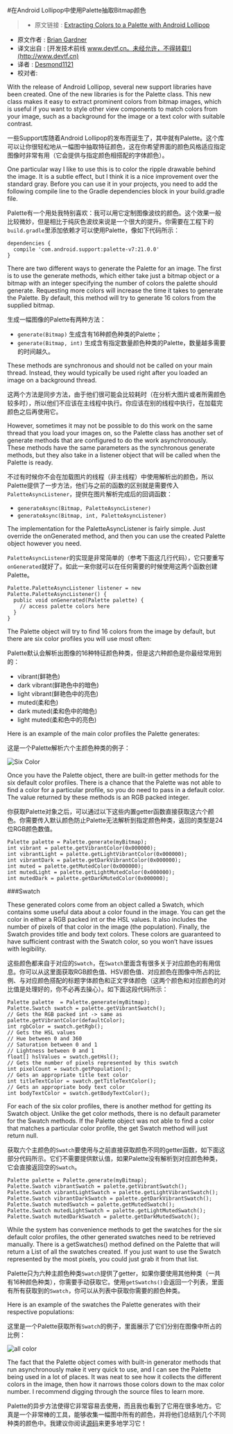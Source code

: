 #在Android Lollipop中使用Palette抽取Bitmap颜色

> * 原文链接 : [Extracting Colors to a Palette with Android Lollipop](https://www.bignerdranch.com/blog/extracting-colors-to-a-palette-with-android-lollipop/)
* 原文作者 : [Brian Gardner](https://www.bignerdranch.com/about-us/nerds/brian-gardner/)
* 译文出自 : [开发技术前线 www.devtf.cn。未经允许，不得转载!](http://www.devtf.cn)
* 译者 : [Desmond1121](https://github.com/desmond1121)
* 校对者:

With the release of Android Lollipop, several new support libraries have been created. One of the new libraries is for the Palette class. This new class makes it easy to extract prominent colors from bitmap images, which is useful if you want to style other view components to match colors from your image, such as a background for the image or a text color with suitable contrast.

一些Support库随着Android Lollipop的发布而诞生了，其中就有Palette。这个库可以让你很轻松地从一幅图中抽取特征颜色，这在你希望界面的颜色风格适应指定图像时非常有用（它会提供与指定颜色相搭配的字体颜色）。

One particular way I like to use this is to color the ripple drawable behind the image. It is a subtle effect, but I think it is a nice improvement over the standard gray. Before you can use it in your projects, you need to add the following compile line to the Gradle dependencies block in your build.gradle file.

Palette有一个用处我特别喜欢：我可以用它定制图像波纹的颜色。这个效果一般比较微妙，但是相比于纯灰色波纹来说是一个很大的提升。你需要在工程下的`build.gradle`里添加依赖才可以使用Palette，像如下代码所示：

    dependencies {
      compile 'com.android.support:palette-v7:21.0.0'
    }

There are two different ways to generate the Palette for an image. The first is to use the generate methods, which either take just a bitmap object or a bitmap with an integer specifying the number of colors the palette should generate. Requesting more colors will increase the time it takes to generate the Palette. By default, this method will try to generate 16 colors from the supplied bitmap.

生成一幅图像的Palette有两种方法：

- `generate(Bitmap)` 生成含有16种颜色种类的Palette；
- `generate(Bitmap, int)` 生成含有指定数量颜色种类的Palette，数量越多需要的时间越久。

These methods are synchronous and should not be called on your main thread. Instead, they would typically be used right after you loaded an image on a background thread.

这两个方法是同步方法，由于他们很可能会比较耗时（在分析大图片或者所需颜色较多时），所以他们不应该在主线程中执行。你应该在别的线程中执行，在加载完颜色之后再使用它。

However, sometimes it may not be possible to do this work on the same thread that you load your images on, so the Palette class has another set of generate methods that are configured to do the work asynchronously. These methods have the same parameters as the synchronous generate methods, but they also take in a listener object that will be called when the Palette is ready.

不过有时候你不会在加载图片的线程（非主线程）中使用解析出的颜色，所以Palette提供了一步方法，他们与之前的函数的区别就是需要传入`PaletteAsyncListener`，提供在图片解析完成后的回调函数：

- `generateAsync(Bitmap, PaletteAsyncListener)`
- `generateAsync(Bitmap, int, PaletteAsyncListener)`

The implementation for the PaletteAsyncListener is fairly simple. Just override the onGenerated method, and then you can use the created Palette object however you need.

`PaletteAsyncListener`的实现是非常简单的（参考下面这几行代码），它只要重写`onGenerated`就好了。如此一来你就可以在任何需要的时候使用这两个函数创建Palette。


    Palette.PaletteAsyncListener listener = new Palette.PaletteAsyncListener() {
      public void onGenerated(Palette palette) {
        // access palette colors here
      }
    }


The Palette object will try to find 16 colors from the image by default, but there are six color profiles you will use most often:

Palette默认会解析出图像的16种特征颜色种类，但是这六种颜色是你最经常用到的：

- vibrant(鲜艳色)
- dark vibrant(鲜艳色中的暗色)
- light vibrant(鲜艳色中的亮色)
- muted(柔和色)
- dark muted(柔和色中的暗色)
- light muted(柔和色中的亮色)

Here is an example of the main color profiles the Palette generates:

这是一个Palette解析六个主颜色种类的例子：

![Six Color](http://img.blog.csdn.net/20150827183303088)

Once you have the Palette object, there are built-in getter methods for the six default color profiles. There is a chance that the Palette was not able to find a color for a particular profile, so you do need to pass in a default color. The value returned by these methods is an RGB packed integer.

你获取Palette对象之后，可以通过以下这些内置getter函数直接获取这六个颜色。你需要传入默认颜色防止Palette无法解析到指定颜色种类，返回的类型是24位RGB颜色数值。

    Palette palette = Palette.generate(myBitmap);
    int vibrant = palette.getVibrantColor(0x000000);
    int vibrantLight = palette.getLightVibrantColor(0x000000);
    int vibrantDark = palette.getDarkVibrantColor(0x000000);
    int muted = palette.getMutedColor(0x000000);
    int mutedLight = palette.getLightMutedColor(0x000000);
    int mutedDark = palette.getDarkMutedColor(0x000000);

###Swatch

These generated colors come from an object called a Swatch, which contains some useful data about a color found in the image. You can get the color in either a RGB packed int or the HSL values. It also includes the number of pixels of that color in the image (the population). Finally, the Swatch provides title and body text colors. These colors are guaranteed to have sufficient contrast with the Swatch color, so you won’t have issues with legibility.

这些颜色都来自于对应的`Swatch`，在`Swatch`里面含有很多关于对应颜色的有用信息。你可以从这里面获取RGB颜色值、HSV颜色值、对应颜色在图像中所占的比例、与对应颜色搭配的标题字体颜色和正文字体颜色（这两个颜色和对应颜色的对比值是处理好的，你不必再去操心）。如下面这段代码所示：


    Palette palette  = Palette.generate(myBitmap);
    Palette.Swatch swatch = palette.getVibrantSwatch();
    // Gets the RGB packed int -> same as palette.getVibrantColor(defaultColor);
    int rgbColor = swatch.getRgb();
    // Gets the HSL values
    // Hue between 0 and 360
    // Saturation between 0 and 1
    // Lightness between 0 and 1
    float[] hslValues = swatch.getHsl();
    // Gets the number of pixels represented by this swatch
    int pixelCount = swatch.getPopulation();
    // Gets an appropriate title text color
    int titleTextColor = swatch.getTitleTextColor();
    // Gets an appropriate body text color
    int bodyTextColor = swatch.getBodyTextColor();

For each of the six color profiles, there is another method for getting its Swatch object. Unlike the get color methods, there is no default parameter for the Swatch methods. If the Palette object was not able to find a color that matches a particular color profile, the get Swatch method will just return null.

获取六个主颜色的`Swatch`要使用与之前直接获取颜色不同的getter函数，如下面这部分代码所示。它们不需要提供默认值，如果Palette没有解析到对应颜色种类，它会直接返回空的`Swatch`。

    Palette palette = Palette.generate(myBitmap);
    Palette.Swatch vibrantSwatch = palette.getVibrantSwatch();
    Palette.Swatch vibrantLightSwatch = palette.getLightVibrantSwatch();
    Palette.Swatch vibrantDarkSwatch = palette.getDarkVibrantSwatch();
    Palette.Swatch mutedSwatch = palette.getMutedSwatch();
    Palette.Swatch mutedLightSwatch = palette.getLightMutedSwatch();
    Palette.Swatch mutedDarkSwatch = palette.getDarkMutedSwatch();

While the system has convenience methods to get the swatches for the six default color profiles, the other generated swatches need to be retrieved manually. There is a getSwatches() method defined on the Palette that will return a List of all the swatches created. If you just want to use the Swatch represented by the most pixels, you could just grab it from that list.

Palette只为六种主颜色种类`Swatch`提供了getter，如果你要使用其他种类（一共有16种颜色种类），你需要手动获取它。使用`getSwatchs()`会返回一个列表，里面有所有获取到的`Swatch`，你可以从列表中获取你需要的颜色种类。

Here is an example of the swatches the Palette generates with their respective populations:

这里是一个Palette获取所有`Swatch`的例子，里面展示了它们分别在图像中所占的比例：

![all color](http://img.blog.csdn.net/20150827183359416)

The fact that the Palette object comes with built-in generator methods that run asynchronously make it very quick to use, and I can see the Palette being used in a lot of places. It was neat to see how it collects the different colors in the image, then how it narrows those colors down to the max color number. I recommend digging through the source files to learn more.

Palette的异步方法使得它非常容易去使用，而且我也看到了它用在很多地方。它真是一个非常棒的工具，能够收集一幅图中所有的颜色，并将他们总结到几个不同种类的颜色中。我建议你阅读[源码](https://android.googlesource.com/platform/frameworks/support/+/master/v7/palette/src/android/support/v7/graphics)来更多地学习它！



